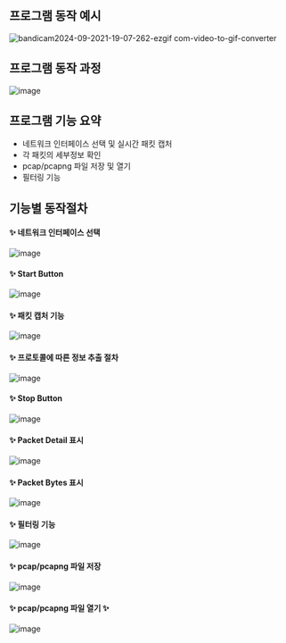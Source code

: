 ## 프로그램 동작 예시
![bandicam2024-09-2021-19-07-262-ezgif com-video-to-gif-converter](https://github.com/user-attachments/assets/06c4e94c-4de2-4139-b912-f7c10bcc1502)


## 프로그램 동작 과정
![image](https://github.com/user-attachments/assets/2d58b7f0-3c42-4562-8e25-3621cf1c9e31)


## 프로그램 기능 요약
- 네트워크 인터페이스 선택 및 실시간 패킷 캡처
- 각 패킷의 세부정보 확인
- pcap/pcapng 파일 저장 및 열기
- 필터링 기능


## 기능별 동작절차
<h4>✨ 네트워크 인터페이스 선택  </h4>

![image](https://github.com/user-attachments/assets/6e149079-179e-46a4-a6ad-1caabe3f1b79)


<h4>✨ Start Button  </h4>

![image](https://github.com/user-attachments/assets/b00861e2-b73f-4062-b2bb-5950482ce55f)


<h4>✨ 패킷 캡처 기능  </h4>

![image](https://github.com/user-attachments/assets/9ef09404-b178-4910-bc58-e88775db2324)

<h4>✨ 프로토콜에 따른 정보 추출 절차  </h4>

![image](https://github.com/user-attachments/assets/c9bc736e-9225-4c40-84b1-b6df6c50c9e4)

<h4>✨ Stop Button  </h4>

![image](https://github.com/user-attachments/assets/c5d82b4a-cbdf-43fa-8b09-3ea0d86bb821)

<h4>✨ Packet Detail 표시  </h4>

![image](https://github.com/user-attachments/assets/ebc262aa-6265-4672-93fd-badd22fd276f)


<h4>✨ Packet Bytes 표시  </h4>

![image](https://github.com/user-attachments/assets/e65aa7fe-df79-4fcd-9b51-510492e7a725)

<h4>✨ 필터링 기능  </h4>

![image](https://github.com/user-attachments/assets/7e4f9d26-92e6-4589-9c22-444b82358361)

<h4>✨ pcap/pcapng 파일 저장  </h4>

![image](https://github.com/user-attachments/assets/9491d556-71f1-4dcf-a044-da901a5d1712)

<h4>✨ pcap/pcapng 파일 열기 ✨</h4>

![image](https://github.com/user-attachments/assets/ae5d5c33-9ca2-4d8f-8b1c-d2e62c9963cf)
